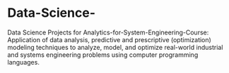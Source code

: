 # Data-Science-
Data Science Projects for 
Analytics-for-System-Engineering-Course: 
Application of data analysis, predictive and prescriptive (optimization) modeling techniques to analyze, model, and optimize real-world industrial and systems engineering problems using computer programming languages. 
